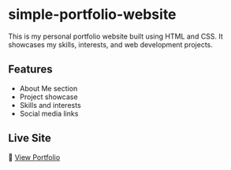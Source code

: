 # simple-portfolio-website


This is my personal portfolio website built using HTML and CSS. It showcases my skills, interests, and web development projects. 

## Features
- About Me section
- Project showcase
- Skills and interests
- Social media links

## Live Site
🔗 [View Portfolio](https://meenakshi-d.github.io/my-portfolio/)
